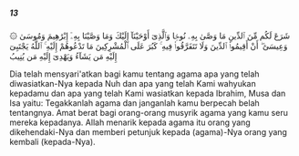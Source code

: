 ##### 13

<span class="ayah">۞ شَرَعَ لَكُم مِّنَ ٱلدِّينِ مَا وَصَّىٰ بِهِۦ نُوحًۭا وَٱلَّذِىٓ أَوْحَيْنَآ إِلَيْكَ وَمَا وَصَّيْنَا بِهِۦٓ إِبْرَٰهِيمَ وَمُوسَىٰ وَعِيسَىٰٓ ۖ أَنْ أَقِيمُوا۟ ٱلدِّينَ وَلَا تَتَفَرَّقُوا۟ فِيهِ ۚ كَبُرَ عَلَى ٱلْمُشْرِكِينَ مَا تَدْعُوهُمْ إِلَيْهِ ۚ ٱللَّهُ يَجْتَبِىٓ إِلَيْهِ مَن يَشَآءُ وَيَهْدِىٓ إِلَيْهِ مَن يُنِيبُ</span>

<span class="ayah_translation">Dia telah mensyari'atkan bagi kamu tentang agama apa yang telah diwasiatkan-Nya kepada Nuh dan apa yang telah Kami wahyukan kepadamu dan apa yang telah Kami wasiatkan kepada Ibrahim, Musa dan Isa yaitu: Tegakkanlah agama dan janganlah kamu berpecah belah tentangnya. Amat berat bagi orang-orang musyrik agama yang kamu seru mereka kepadanya. Allah menarik kepada agama itu orang yang dikehendaki-Nya dan memberi petunjuk kepada (agama)-Nya orang yang kembali (kepada-Nya).</span>
